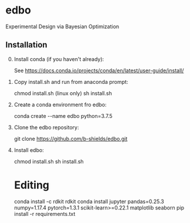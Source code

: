 # edbo
Experimental Design via Bayesian Optimization

## Installation

0. Install conda (if you haven't already):

    See https://docs.conda.io/projects/conda/en/latest/user-guide/install/
	
1. Copy install.sh and run from anaconda prompt:
	
	chmod install.sh (linux only)
	sh install.sh	
	
	
	
	


1. Create a conda environment fro edbo:

    conda create --name edbo python=3.7.5

2. Clone the edbo repository:

    git clone https://github.com/b-shields/edbo.git

3. Install edbo:
	
	chmod install.sh
	sh install.sh

	# Editing
    conda install -c rdkit rdkit
	conda install jupyter pandas=0.25.3 numpy=1.17.4 pytorch=1.3.1 scikit-learn>=0.22.1 matplotlib seaborn
    pip install -r requirements.txt

    